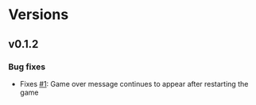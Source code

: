 
# Versions

## v0.1.2

### Bug fixes

- Fixes [#1](https://github.com/rimbi/rusty-snake/issues/1): Game over message continues to appear after restarting the game
